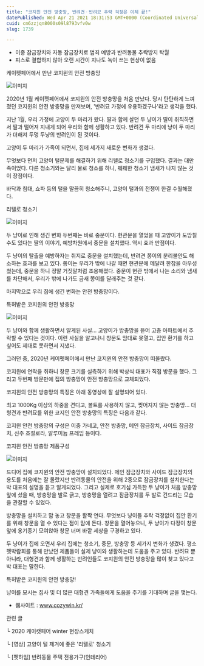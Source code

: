 ```yaml
---
title: "코지윈 안전 방충망, 반려견ㆍ반려묘 추락 걱정은 이제 끝!"
datePublished: Wed Apr 21 2021 18:31:53 GMT+0000 (Coordinated Universal Time)
cuid: cm6zzjqn8000s09l8793vfv0w
slug: 1739

---
```



- 이중 잠금장치와 자동 잠금장치로 범죄 예방과 반려동물 추락방지 탁월
- 피스로 결합하지 않아 오랜 시간이 지나도 녹이 쓰는 현상이 없음

케이펫페어에서 만난 코지윈의 안전 방충망

![이미지](https://cdn.hashnode.com/res/hashnode/image/upload/v1739248319826/789517a7-357c-44f0-a7b5-67d3cc704e7b.jpeg)

2020년 1월 케이펫페어에서 코지윈의 안전 방충망을 처음 만났다. 당시 탄탄하게 느껴졌던 코지윈의 안전 방충망을 만져보며, '반려묘 가정에 유용하겠구나'라고 생각을 했다.

지난 1월, 우리 가정에 고양이 두 마리가 왔다. 딸과 함께 살던 두 냥이가 딸이 취직하면서 딸과 떨어져 지내게 되어 우리와 함께 생활하고 있다. 반려견 두 마리에 냥이 두 마리가 더해져 두멍 두냥의 반려인이 된 것이다.

고양이 두 마리가 가족이 되면서, 집에 세가지 새로운 변화가 생겼다.

무엇보다 먼저 고양이 털문제를 해결하기 위해 리텔로 청소기를 구입했다. 결과는 대만족이었다. 다른 청소기와는 달리 물로 청소를 하니, 꿰꿰한 청소기 냄새가 나지 않는 것이 장점이다.

바닥과 침대, 쇼파 등의 털을 말끔히 청소해주니, 고양이 털과의 전쟁이 한결 수월해졌다.

리텔로 청소기

![이미지](https://cdn.hashnode.com/res/hashnode/image/upload/v1739248321845/1db5fc15-d70b-435f-8f84-51090ee7815f.jpeg)

두 냥이로 인해 생긴 변화 두번째는 바로 중문이다. 현관문을 열었을 때 고양이가 도망칠 수도 있다는 딸의 이야기, 예방차원에서 중문을 설치했다. 역시 효과 만점이다.

두 냥이의 탈출을 예방하자는 취지로 중문을 설치했는데, 반려견 쫑이의 분리불안도 해소하는 효과를 보고 있다. 쫑이는 우리가 밖에 나갈 때면 현관문에 메달려 한참을 아우성쳤는데, 중문을 하니 정말 거짓말처럼 조용해졌다. 중문이 현관 밖에서 나는 소리와 냄새를 차단해서, 우리가 밖에 나가도 금새 쫑이를 달래주는 것 같다.

마지막으로 우리 집에 생긴 변화는 안전 방충망이다.

특허받은 코지윈의 안전 방충망

![이미지](https://cdn.hashnode.com/res/hashnode/image/upload/v1739248323910/7c0a8f30-547b-4f3a-bbe3-d5c2264b632d.jpeg)

두 냥이와 함께 생활하면서 알게된 사실... 고양이가 방충망을 뜯어 고층 아파트에서 추락할 수 있다는 것이다. 이런 사실을 알고나니 창문도 맘대로 못열고, 집안 환기를 하고 싶어도 제대로 못하면서 지냈다.

그러던 중, 2020년 케이펫페어에서 만난 코지윈의 안전 방충망이 떠올랐다.

코지윈에 연락을 취하니 창문 크기를 실측하기 위해 박상식 대표가 직접 방문을 했다. 그리고 두번째 방문만에 집의 방충망이 안전 방충망으로 교체되었다.

코지윈의 안전 방충망의 특징은 아래 동영상에 잘 설명되어 있다.

최고 1000Kg 이상의 하중을 견디고, 볼트를 사용하지 않고, 찢어지지 않는 방충망... 대형견과 반려묘를 위한 코지인 안전 방충망의 특징은 다음과 같다.

코지윈 안전 방충망의 구성은 이중 가네고, 안전 방충망, 메인 잠금장치, 사이드 잠금장치, 신주 조절로라, 알루미늄 프레임 등이다.

코지윈 안전 방충망 제품구성

![이미지](https://cdn.hashnode.com/res/hashnode/image/upload/v1739248326070/e261f57d-4309-4060-826e-26e8deea493d.png)

드디어 집에 코지윈의 안전 방충망이 설치되었다. 메인 잠금장치와 사이드 잠금장치의 용도를 처음에는 잘 몰랐지만 반려동물의 안전을 위해 2중으로 잠금장치를 설치한다는 박 대표의 설명을 듣고 알게되었다. 그리고 실제로 호기심 가득한 두 냥이가 처음 방충망 앞에 섰을 때, 방충망을 발로 긁고, 방충망을 열려고 잠금장치를 두 발로 건드리는 모습을 관찰할 수 있었다.

방충망을 설치하고 맘 놓고 창문을 활짝 연다. 무엇보다 냥이들 추락 걱정없이 집안 환기를 위해 창문을 열 수 있다는 점이 맘에 든다. 창문을 열어놓으니, 두 냥이가 다정이 창문 앞에 옹기종기 모여앉아 창문 너머 바깥 세상을 구경하고 있다.

두 냥이가 집에 오면서 우리 집에는 청소기, 중문, 방충망 등 세가지 변화가 생겼다. 평소 펫박람회를 통해 만났던 제품들이 실제 냥이와 생활하는데 도움을 주고 있다. 반려묘 뿐 아니라, 대형견과 함께 생활하는 반려인들도 코지윈의 안전 방충망을 많이 찾고 있다고 박 대표는 말한다.

특허받은 코지윈의 안전 방충망!

냥이를 모시는 집사 및 더 많은 대형견 가족들에게 도움을 주기를 기대하며 글을 맺는다.

- 웹사이트 : www.cozywin.kr/

관련 글

└ 2020 케이캣페어 winter 현장스케치

└ [영상] 고양이 털 제거에 좋은 '리텔로' 청소기

└ [펫하임] 반려동물 주택 전용가구(인테리어)